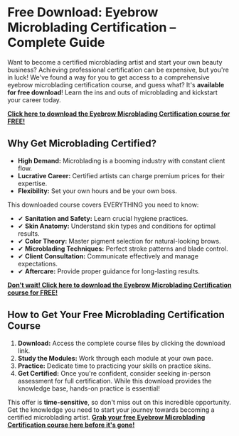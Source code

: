 # Free Download: Eyebrow Microblading Certification – Complete Guide

Want to become a certified microblading artist and start your own beauty business? Achieving professional certification can be expensive, but you're in luck! We've found a way for you to get access to a comprehensive eyebrow microblading certification course, and guess what? It's **available for free download**! Learn the ins and outs of microblading and kickstart your career today.

[**Click here to download the Eyebrow Microblading Certification course for FREE!**](https://udemywork.com/eyebrow-microblading-certification)

## Why Get Microblading Certified?

*   **High Demand:** Microblading is a booming industry with constant client flow.
*   **Lucrative Career:** Certified artists can charge premium prices for their expertise.
*   **Flexibility:** Set your own hours and be your own boss.

This downloaded course covers EVERYTHING you need to know:

*   ✔ **Sanitation and Safety:** Learn crucial hygiene practices.
*   ✔ **Skin Anatomy:** Understand skin types and conditions for optimal results.
*   ✔ **Color Theory:** Master pigment selection for natural-looking brows.
*   ✔ **Microblading Techniques:** Perfect stroke patterns and blade control.
*   ✔ **Client Consultation:** Communicate effectively and manage expectations.
*   ✔ **Aftercare:** Provide proper guidance for long-lasting results.

[**Don't wait! Click here to download the Eyebrow Microblading Certification course for FREE!**](https://udemywork.com/eyebrow-microblading-certification)

## How to Get Your Free Microblading Certification Course

1.  **Download:** Access the complete course files by clicking the download link.
2.  **Study the Modules:** Work through each module at your own pace.
3.  **Practice:** Dedicate time to practicing your skills on practice skins.
4.  **Get Certified:** Once you're confident, consider seeking in-person assessment for full certification. While this download provides the knowledge base, hands-on practice is essential!

This offer is **time-sensitive**, so don't miss out on this incredible opportunity. Get the knowledge you need to start your journey towards becoming a certified microblading artist.
[**Grab your free Eyebrow Microblading Certification course here before it's gone!**](https://udemywork.com/eyebrow-microblading-certification)
